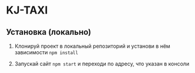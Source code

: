 # KJ-TAXI

## Установка (локально)

1. Клонируй проект в локальный репозиторий и установи в нём зависимости ``npm install``

2. Запускай сайт ``npm start`` и переходи по адресу, что указан в консоли